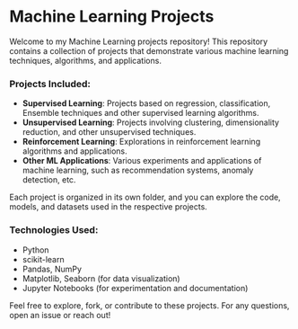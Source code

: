 # Machine Learning Projects

Welcome to my Machine Learning projects repository! This repository contains a collection of projects that demonstrate various machine learning techniques, algorithms, and applications.

### Projects Included:
- **Supervised Learning**: Projects based on regression, classification, Ensemble techniques and other supervised learning algorithms.
- **Unsupervised Learning**: Projects involving clustering, dimensionality reduction, and other unsupervised techniques.
- **Reinforcement Learning**: Explorations in reinforcement learning algorithms and applications.
- **Other ML Applications**: Various experiments and applications of machine learning, such as recommendation systems, anomaly detection, etc.

Each project is organized in its own folder, and you can explore the code, models, and datasets used in the respective projects.

### Technologies Used:
- Python
- scikit-learn
- Pandas, NumPy
- Matplotlib, Seaborn (for data visualization)
- Jupyter Notebooks (for experimentation and documentation)

Feel free to explore, fork, or contribute to these projects. For any questions, open an issue or reach out!
